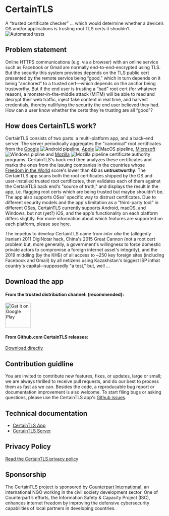 # CertainTLS
A “trusted certificate checker” … which would determine whether a device’s OS and/or applications is trusting root TLS certs it shouldn’t. ![Automated tests](https://github.com/certaintls/certaintls.app/workflows/CI/badge.svg)

## Problem statement
Online HTTPS communications (e.g. via a browser) with an online service such as Facebook or Gmail are normally end-to-end-encrypted using TLS. But the security this system provides depends on the TLS public cert presented by the remote service being “good,” which in turn depends on it being “anchored” to a trusted cert—which depends on the anchor being trustworthy. But if the end user is trusting a “bad” root cert (for whatever reason), a monster-in-the-middle attack (MiTM) will be able to read and decrypt their web traffic, inject fake content in real time, and harvest credentials, thereby nullifying the security the end user believed they had. How can a user know whether the certs they're trusting are all “good”?

## How does CertainTLS work?
CertainTLS consists of two parts: a multi-platform app, and a back-end server. The server periodically aggregates the "canonical" root certificates from the [Google](https://android.googlesource.com/platform/system/ca-certificates/+/master/files/) ![Android pipeline](https://github.com/certaintls/certaintls.app/workflows/Android%20cron/badge.svg), [Apple](https://support.apple.com/en-us/HT210770) ![MacOS pipeline](https://github.com/certaintls/certaintls.app/workflows/MacOS%20cron/badge.svg), [Microsoft](https://ccadb-public.secure.force.com/microsoft/IncludedCACertificateReportForMSFT) ![Windows pipline](https://github.com/certaintls/certaintls.app/workflows/Windows%20cron/badge.svg) and [Mozilla](https://ccadb-public.secure.force.com/mozilla/IncludedCACertificateReport) ![Mozilla pipeline](https://github.com/certaintls/certaintls.app/workflows/Mozilla%20cron/badge.svg) certificate authority programs. CertainTLS's back end then analyzes these certificates and marks the ones from the issuing companies in the countries whose [Freedom in the World](https://freedomhouse.org/countries/freedom-world/scores) score's lower than **40** as **untrustworthy**. The CertainTLS app scans both the root certificates shipped by the OS and user-installed trusted root certificates, then validates each of them against the CertainTLS back end's "source of truth," and displays the result in the app, i.e. flagging root certs which are being trusted but maybe shouldn't be. The app also supports OSes' specific way to distrust certificates. Due to different security models and the app's limitation as a "third-party tool" in different OSes, CertainTLS currently supports Android, macOS, and Windows, but not (yet?) iOS, and the app's functionality on each platform differs slightly. For more information about which features are supported on each platform, please see [here](https://github.com/certaintls/certaintls.app/wiki/Supported-Features-on-Different-OS).

The impetus to develop CertainTLS came from *inter alia* the (allegedly Iranian) 2011 DigiNotar hack, China's 2015 Great Cannon (not a root cert problem but, more generally, a government's willingness to force domestic private actors to compromise a foreign internet asset's integrity), and the 2019 middling (by the КНБ) of all access to ~250 key foreign sites (including Facebook and Gmail) by all netizens using Kazakhstan's biggest ISP inthat country's capital--supposedly "a test," but, well ...

## Download the app
#### From the trusted distribution channel: (recommended):

<a href='https://play.google.com/store/apps/details?id=app.certaintls.flutter&pcampaignid=pcampaignidMKT-Other-global-all-co-prtnr-py-PartBadge-Mar2515-1'><img alt='Get it on Google Play' src='https://play.google.com/intl/en_us/badges/static/images/badges/en_badge_web_generic.png' height='80px'/></a>

#### From Github.com CertainTLS releases:
[Download directly](https://github.com/certaintls/certaintls.app/releases)

## Contribution guidline
You are invited to contribute new features, fixes, or updates, large or small; we are always thrilled to receive pull requests, and do our best to process them as fast as we can. Besides the code, a reproducable bug report or documentation improvement is also welcome. To start filing bugs or asking questions, please use the CertainTLS app's [Github issues](https://github.com/certaintls/certaintls.app/issues).

## Technical documentation
* [CertainTLS App](https://github.com/certaintls/certaintls.app/blob/master/README.md)
* [CertainTLS Server](https://github.com/certaintls/certaintls.backend/blob/master/README.md)

## Privacy Policy

[Read the CertainTLS privacy policy](https://github.com/certaintls/certaintls/blob/master/PRIVACY.md#privacy-statement---certaintls)

## Sponsorship
The CertainTLS project is sponsored by [Counterpart International](https://www.counterpart.org/), an international NGO working in the civil society development sector. One of Counterpart’s efforts, the Information Safety & Capacity Project (ISC), enhances internet freedom by improving the defensive cybersecurity capabilities of local partners in developing countries.
